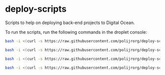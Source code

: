# deploy-scripts
Scripts to help on deploying back-end projects to Digital Ocean.

To run the scripts, run the following commands in the droplet console:

```bash
bash -i <(curl -s https://raw.githubusercontent.com/polijrorg/deploy-scripts/main/scripts/1-root.sh)
```

```bash
bash -i <(curl -s https://raw.githubusercontent.com/polijrorg/deploy-scripts/main/scripts/2-clone-and-build.sh)
```

```bash
bash -i <(curl -s https://raw.githubusercontent.com/polijrorg/deploy-scripts/main/scripts/3-docker-and-prisma.sh)
```

```bash
bash -i <(curl -s https://raw.githubusercontent.com/polijrorg/deploy-scripts/main/scripts/4-nginx-and-pm2.sh)
```

